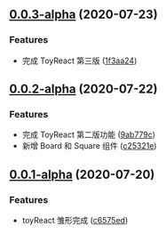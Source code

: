 ## [0.0.3-alpha](https://github.com/LazyDuke/ToyReact/compare/v0.0.2-alpha...v0.0.3-alpha) (2020-07-23)


### Features

* 完成 ToyReact 第三版 ([1f3aa24](https://github.com/LazyDuke/ToyReact/commit/1f3aa24b051923b97465961f57b55fda4400b254))



## [0.0.2-alpha](https://github.com/LazyDuke/ToyReact/compare/v0.0.1-alpha...v0.0.2-alpha) (2020-07-22)


### Features

* 完成 ToyReact 第二版功能 ([9ab779c](https://github.com/LazyDuke/ToyReact/commit/9ab779c7041817a2dcf79e699433e31aa253ae62))
* 新增 Board 和 Square 组件 ([c25321e](https://github.com/LazyDuke/ToyReact/commit/c25321e23daa04b487b1eee322f2330326dfe847))



## [0.0.1-alpha](https://github.com/LazyDuke/ToyReact/compare/c6575ed6b6aafc5a18c1edf6f34dfaac535df978...v0.0.1-alpha) (2020-07-20)


### Features

* toyReact 雏形完成 ([c6575ed](https://github.com/LazyDuke/ToyReact/commit/c6575ed6b6aafc5a18c1edf6f34dfaac535df978))



